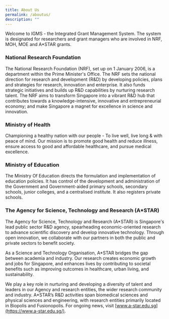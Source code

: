 ```yaml
---
title: About Us
permalink: /aboutus/
description: ""
---
```

Welcome to IGMS - the Integrated Grant Management System. The system is designated for researchers and grant managers who are involved in NRF, MOH, MOE and A\*STAR grants.  

### National Research Foundation

The National Research Foundation (NRF), set up on 1 January 2006, is a department within the Prime Minister's Office. The NRF sets the national direction for research and development (R&D) by developing policies, plans and strategies for research, innovation and enterprise. It also funds strategic initiatives and builds up R&D capabilities by nurturing research talent. The NRF aims to transform Singapore into a vibrant R&D hub that contributes towards a knowledge-intensive, innovative and entrepreneurial economy; and make Singapore a magnet for excellence in science and innovation.  

### Ministry of Health

Championing a healthy nation with our people - To live well, live long & with peace of mind. Our mission is to promote good health and reduce illness, ensure access to good and affordable healthcare, and pursue medical excellence.

### Ministry of Education

The Ministry Of Education directs the formulation and implementation of education policies. It has control of the development and administration of the Government and Government-aided primary schools, secondary schools, junior colleges, and a centralised institute. It also registers private schools.

### The Agency for Science, Technology and Research (A\*STAR)

The Agency for Science, Technology and Research (A\*STAR) is Singapore's lead public sector R&D agency, spearheading economic-oriented research to advance scientific discovery and develop innovative technology. Through open innovation, we collaborate with our partners in both the public and private sectors to benefit society.

As a Science and Technology Organisation, A\*STAR bridges the gap between academia and industry. Our research creates economic growth and jobs for Singapore, and enhances lives by contributing to societal benefits such as improving outcomes in healthcare, urban living, and sustainability.

We play a key role in nurturing and developing a diversity of talent and leaders in our Agency and research entities, the wider research community and industry. A\*STAR’s R&D activities span biomedical sciences and physical sciences and engineering, with research entities primarily located in Biopolis and Fusionopolis. For ongoing news, visit [www.a-star.edu.sg](https://www.a-star.edu.sg/).